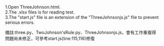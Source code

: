 1.Open ThreeJohnson.html.  
2.The .xlsx files is for reading test.  
3.The "start.js" file is an extension of the "ThreeJohnsonjs.js" file to prevent serious errors.  

備註:three.py、TwoJohnson'sRule.py、ThreeJohnsonjs.js，會有工作重複得問題尚未修正，可參考start.js(line:115,116)修復
